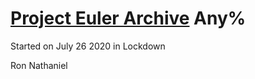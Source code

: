 
# [Project Euler Archive](https://projecteuler.net/archives) Any%

Started on July 26 2020 in Lockdown

Ron Nathaniel
